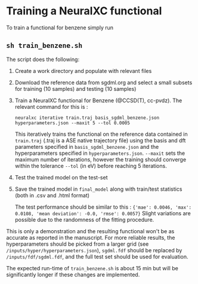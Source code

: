 # Training a NeuralXC functional

To train a functional for benzene simply run 

`
sh train_benzene.sh
`
----------------------
The script does the following:

1. Create a work directory and populate with relevant files
1. Download the reference data from sgdml.org and select a small subsets for training (10 samples) and testing (10 samples)
1. Train a NeuralXC functional for Benzene (@CCSD(T), cc-pvdz). The relevant command for this is :
        
    `neuralxc iterative train.traj basis_sgdml_benzene.json hyperparameters.json --maxit 5 --tol 0.0005`
    
    This iteratively trains the functional on the reference data contained in `train.traj` (.traj is a ASE native trajectory file) using the basis and dft parameters specified in `basis_sgdml_benzene.json` and the hyperparameters specified in `hyperparameters.json`. `--maxit` sets the maximum number of iterations, however the training should converge within the tolerance `--tol` (in eV) before reaching 5 iterations.
    
1. Test the trained model on the test-set
1. Save the trained model in `final_model` along with train/test statistics (both in .csv and .html format)

    The test performance should be similar to this :
    ``{'mae': 0.0046, 'max': 0.0108, 'mean deviation': -0.0, 'rmse': 0.0057}`` 
    Slight variations are possible due to the randomness of the fitting procedure.


This is only a demonstration and the resulting functional won't be as accurate as reported in the manuscript. For more reliable results, the hyperparameters should be picked from a larger grid (see `/inputs/hyper/hyperparameters.json`), `sgdml.fdf` should be replaced by `/inputs/fdf/sgdml.fdf`, and the full test set should be used for evaluation.

The expected run-time of `train_benzene.sh` is about 15 min but will be significantly longer if these changes are implemented. 





